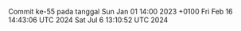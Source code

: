 Commit ke-55 pada tanggal Sun Jan 01 14:00 2023 +0100
Fri Feb 16 14:43:06 UTC 2024
Sat Jul  6 13:10:52 UTC 2024
